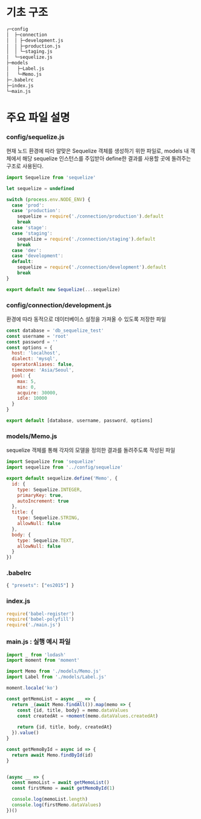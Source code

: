 # 기초 구조
```txt
┌─config
│  ├─connection
│  │ ├─development.js
│  │ ├─production.js
│  │ └─staging.js
│  └─sequelize.js
├─models
│   ├─Label.js
│   └─Memo.js
├─.babelrc
├─index.js
└─main.js
```

# 주요 파일 설명

### config/sequelize.js
  현재 노드 환경에 따라 알맞은 Sequelize 객체를 생성하기 위한 파일로, models 내 객체에서 해당 sequelize 인스턴스를 주입받아 define한 결과를 사용할 곳에 돌려주는 구조로 사용된다.

```js
import Sequelize from 'sequelize'

let sequelize = undefined

switch (process.env.NODE_ENV) {
  case 'prod':
  case 'production':
    sequelize = require('./connection/production').default
    break
  case 'stage':
  case 'staging':
    sequelize = require('./connection/staging').default
    break
  case 'dev':
  case 'development':
  default:
    sequelize = require('./connection/development').default
    break
}

export default new Sequelize(...sequelize)
```


### config/connection/development.js
  환경에 따라 동적으로 데이터베이스 설정을 가져올 수 있도록 저장한 파일

```js
const database = 'db_sequelize_test'
const username = 'root'
const password = ''
const options = {
  host: 'localhost',
  dialect: 'mysql',
  operatorAliases: false,
  timezone: 'Asia/Seoul',
  pool: {
    max: 5,
    min: 0, 
    acquire: 30000,
    idle: 10000
  }
}

export default [database, username, password, options]
```


### models/Memo.js
  sequelize 객체를 통해 각자의 모델을 정의한 결과를 돌려주도록 작성된 파일

```js
import Sequelize from 'sequelize'
import sequelize from '../config/sequelize'

export default sequelize.define('Memo', {
  id: {
    type: Sequelize.INTEGER,
    primaryKey: true,
    autoIncrement: true
  },
  title: {
    type: Sequelize.STRING,
    allowNull: false
  },
  body: {
    type: Sequelize.TEXT,
    allowNull: false
  }
})
```


### .babelrc

```js
{ "presets": ["es2015"] }
```



### index.js

```js
require('babel-register')
require('babel-polyfill')
require('./main.js')
```


### main.js : 실행 예시 파일

```js
import _ from 'lodash'
import moment from 'moment'

import Memo from './models/Memo.js'
import Label from './models/Label.js'

moment.locale('ko')

const getMemoList = async __ => {
  return _(await Memo.findAll()).map(memo => {
    const {id, title, body} = memo.dataValues
    const createdAt = +moment(memo.dataValues.createdAt)
    
    return {id, title, body, createdAt}
  }).value()
}

const getMemoById = async id => {
  return await Memo.findById(id)
}


(async __ => {
  const memoList = await getMemoList()
  const firstMemo = await getMemoById(1)

  console.log(memoList.length)
  console.log(firstMemo.dataValues)
})()
```
